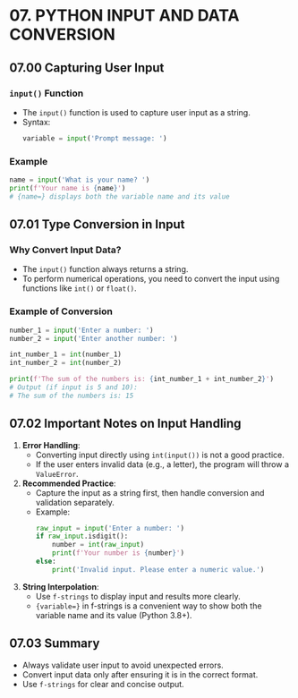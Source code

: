 # 07. PYTHON INPUT AND DATA CONVERSION

## 07.00 Capturing User Input

### `input()` Function
- The `input()` function is used to capture user input as a string.
- Syntax:
  ```python
  variable = input('Prompt message: ')
  ```
### Example
```python
name = input('What is your name? ')
print(f'Your name is {name}')
# {name=} displays both the variable name and its value
```

## 07.01 Type Conversion in Input
### Why Convert Input Data?
- The `input()` function always returns a string.
- To perform numerical operations, you need to convert the input using functions like `int()` or `float()`.
### Example of Conversion
```python
number_1 = input('Enter a number: ')
number_2 = input('Enter another number: ')

int_number_1 = int(number_1)
int_number_2 = int(number_2)

print(f'The sum of the numbers is: {int_number_1 + int_number_2}')
# Output (if input is 5 and 10):
# The sum of the numbers is: 15
```

## 07.02 Important Notes on Input Handling
1. **Error Handling**:
   - Converting input directly using `int(input())` is not a good practice.
   - If the user enters invalid data (e.g., a letter), the program will throw a `ValueError`.
2. **Recommended Practice**:
   - Capture the input as a string first, then handle conversion and validation separately.
   - Example:
        ```python
        raw_input = input('Enter a number: ')
        if raw_input.isdigit():
            number = int(raw_input)
            print(f'Your number is {number}')
        else:
            print('Invalid input. Please enter a numeric value.')
        ```
1. **String Interpolation**:
   - Use `f-strings` to display input and results more clearly.
   - `{variable=}` in f-strings is a convenient way to show both the variable name and its value (Python 3.8+).
## 07.03 Summary
- Always validate user input to avoid unexpected errors.
- Convert input data only after ensuring it is in the correct format.
- Use `f-strings` for clear and concise output.